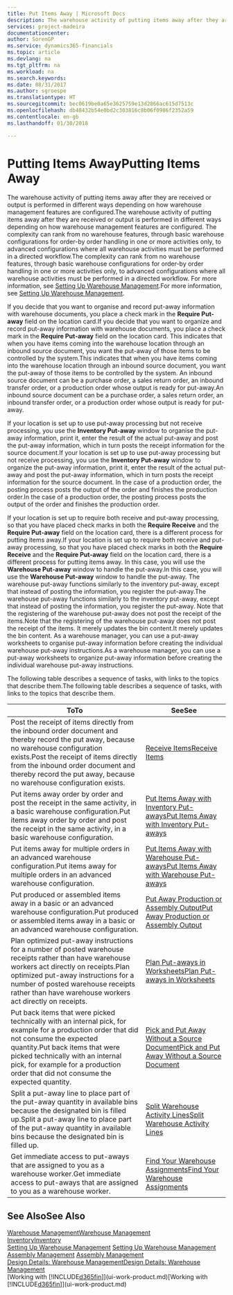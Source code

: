 ```yaml
---
title: Put Items Away | Microsoft Docs
description: The warehouse activity of putting items away after they are received or output is performed in different ways depending on how warehouse management features are configured.
services: project-madeira
documentationcenter: 
author: SorenGP
ms.service: dynamics365-financials
ms.topic: article
ms.devlang: na
ms.tgt_pltfrm: na
ms.workload: na
ms.search.keywords: 
ms.date: 08/31/2017
ms.author: sgroespe
ms.translationtype: HT
ms.sourcegitcommit: bec0619be0a65e3625759e13d2866ac615d7513c
ms.openlocfilehash: db48432b54e0bd2c303816c8b06f0986f2352a59
ms.contentlocale: en-gb
ms.lasthandoff: 01/30/2018

---
```

# <a name="putting-items-away"></a><span data-ttu-id="68ade-103">Putting Items Away</span><span class="sxs-lookup"><span data-stu-id="68ade-103">Putting Items Away</span></span>
<span data-ttu-id="68ade-104">The warehouse activity of putting items away after they are received or output is performed in different ways depending on how warehouse management features are configured.</span><span class="sxs-lookup"><span data-stu-id="68ade-104">The warehouse activity of putting items away after they are received or output is performed in different ways depending on how warehouse management features are configured.</span></span> <span data-ttu-id="68ade-105">The complexity can rank from no warehouse features, through basic warehouse configurations for order-by order handling in one or more activities only, to advanced configurations where all warehouse activities must be performed in a directed workflow.</span><span class="sxs-lookup"><span data-stu-id="68ade-105">The complexity can rank from no warehouse features, through basic warehouse configurations for order-by order handling in one or more activities only, to advanced configurations where all warehouse activities must be performed in a directed workflow.</span></span> <span data-ttu-id="68ade-106">For more information, see [Setting Up Warehouse Management](warehouse-setup-warehouse.md).</span><span class="sxs-lookup"><span data-stu-id="68ade-106">For more information, see [Setting Up Warehouse Management](warehouse-setup-warehouse.md).</span></span>

<span data-ttu-id="68ade-107">If you decide that you want to organise and record put-away information with warehouse documents, you place a check mark in the **Require Put-away** field on the location card.</span><span class="sxs-lookup"><span data-stu-id="68ade-107">If you decide that you want to organize and record put-away information with warehouse documents, you place a check mark in the **Require Put-away** field on the location card.</span></span> <span data-ttu-id="68ade-108">This indicates that when you have items coming into the warehouse location through an inbound source document, you want the put-away of those items to be controlled by the system.</span><span class="sxs-lookup"><span data-stu-id="68ade-108">This indicates that when you have items coming into the warehouse location through an inbound source document, you want the put-away of those items to be controlled by the system.</span></span> <span data-ttu-id="68ade-109">An inbound source document can be a purchase order, a sales return order, an inbound transfer order, or a production order whose output is ready for put-away.</span><span class="sxs-lookup"><span data-stu-id="68ade-109">An inbound source document can be a purchase order, a sales return order, an inbound transfer order, or a production order whose output is ready for put-away.</span></span>  

<span data-ttu-id="68ade-110">If your location is set up to use put-away processing but not receive processing, you use the **Inventory Put-away** window to organise the put-away information, print it, enter the result of the actual put-away and post the put-away information, which in turn posts the receipt information for the source document.</span><span class="sxs-lookup"><span data-stu-id="68ade-110">If your location is set up to use put-away processing but not receive processing, you use the **Inventory Put-away** window to organize the put-away information, print it, enter the result of the actual put-away and post the put-away information, which in turn posts the receipt information for the source document.</span></span> <span data-ttu-id="68ade-111">In the case of a production order, the posting process posts the output of the order and finishes the production order.</span><span class="sxs-lookup"><span data-stu-id="68ade-111">In the case of a production order, the posting process posts the output of the order and finishes the production order.</span></span>

<span data-ttu-id="68ade-112">If your location is set up to require both receive and put-away processing, so that you have placed check marks in both the **Require Receive** and the **Require Put-away** field on the location card, there is a different process for putting items away.</span><span class="sxs-lookup"><span data-stu-id="68ade-112">If your location is set up to require both receive and put-away processing, so that you have placed check marks in both the **Require Receive** and the **Require Put-away** field on the location card, there is a different process for putting items away.</span></span> <span data-ttu-id="68ade-113">In this case, you will use the **Warehouse Put-away** window to handle the put-away.</span><span class="sxs-lookup"><span data-stu-id="68ade-113">In this case, you will use the **Warehouse Put-away** window to handle the put-away.</span></span> <span data-ttu-id="68ade-114">The warehouse put-away functions similarly to the inventory put-away, except that instead of posting the information, you register the put-away.</span><span class="sxs-lookup"><span data-stu-id="68ade-114">The warehouse put-away functions similarly to the inventory put-away, except that instead of posting the information, you register the put-away.</span></span> <span data-ttu-id="68ade-115">Note that the registering of the warehouse put-away does not post the receipt of the items.</span><span class="sxs-lookup"><span data-stu-id="68ade-115">Note that the registering of the warehouse put-away does not post the receipt of the items.</span></span> <span data-ttu-id="68ade-116">It merely updates the bin content.</span><span class="sxs-lookup"><span data-stu-id="68ade-116">It merely updates the bin content.</span></span> <span data-ttu-id="68ade-117">As a warehouse manager, you can use a put-away worksheets to organise put-away information before creating the individual warehouse put-away instructions.</span><span class="sxs-lookup"><span data-stu-id="68ade-117">As a warehouse manager, you can use a put-away worksheets to organize put-away information before creating the individual warehouse put-away instructions.</span></span>

<span data-ttu-id="68ade-118">The following table describes a sequence of tasks, with links to the topics that describe them.</span><span class="sxs-lookup"><span data-stu-id="68ade-118">The following table describes a sequence of tasks, with links to the topics that describe them.</span></span>   

|<span data-ttu-id="68ade-119">**To**</span><span class="sxs-lookup"><span data-stu-id="68ade-119">**To**</span></span>|<span data-ttu-id="68ade-120">**See**</span><span class="sxs-lookup"><span data-stu-id="68ade-120">**See**</span></span>|  
|------------|-------------|  
|<span data-ttu-id="68ade-121">Post the receipt of items directly from the inbound order document and thereby record the put away, because no warehouse configuration exists.</span><span class="sxs-lookup"><span data-stu-id="68ade-121">Post the receipt of items directly from the inbound order document and thereby record the put away, because no warehouse configuration exists.</span></span>|[<span data-ttu-id="68ade-122">Receive Items</span><span class="sxs-lookup"><span data-stu-id="68ade-122">Receive Items</span></span>](warehouse-how-receive-items.md)|  
|<span data-ttu-id="68ade-123">Put items away order by order and post the receipt in the same activity, in a basic warehouse configuration.</span><span class="sxs-lookup"><span data-stu-id="68ade-123">Put items away order by order and post the receipt in the same activity, in a basic warehouse configuration.</span></span>|[<span data-ttu-id="68ade-124">Put Items Away with Inventory Put-aways</span><span class="sxs-lookup"><span data-stu-id="68ade-124">Put Items Away with Inventory Put-aways</span></span>](warehouse-how-to-put-items-away-with-inventory-put-aways.md)|  
|<span data-ttu-id="68ade-125">Put items away for multiple orders in an advanced warehouse configuration.</span><span class="sxs-lookup"><span data-stu-id="68ade-125">Put items away for multiple orders in an advanced warehouse configuration.</span></span>|[<span data-ttu-id="68ade-126">Put Items Away with Warehouse Put-aways</span><span class="sxs-lookup"><span data-stu-id="68ade-126">Put Items Away with Warehouse Put-aways</span></span>](warehouse-how-to-put-items-away-with-warehouse-put-aways.md)|  
|<span data-ttu-id="68ade-127">Put produced or assembled items away in a basic or an advanced warehouse configuration.</span><span class="sxs-lookup"><span data-stu-id="68ade-127">Put produced or assembled items away in a basic or an advanced warehouse configuration.</span></span>|[<span data-ttu-id="68ade-128">Put Away Production or Assembly Output</span><span class="sxs-lookup"><span data-stu-id="68ade-128">Put Away Production or Assembly Output</span></span>](warehouse-how-to-put-away-production-output.md)|
|<span data-ttu-id="68ade-129">Plan optimized put-away instructions for a number of posted warehouse receipts rather than have warehouse workers act directly on receipts.</span><span class="sxs-lookup"><span data-stu-id="68ade-129">Plan optimized put-away instructions for a number of posted warehouse receipts rather than have warehouse workers act directly on receipts.</span></span>|[<span data-ttu-id="68ade-130">Plan Put-aways in Worksheets</span><span class="sxs-lookup"><span data-stu-id="68ade-130">Plan Put-aways in Worksheets</span></span>](warehouse-how-to-plan-put-aways-in-worksheets.md)|  
|<span data-ttu-id="68ade-131">Put back items that were picked technically with an internal pick, for example for a production order that did not consume the expected quantity.</span><span class="sxs-lookup"><span data-stu-id="68ade-131">Put back items that were picked technically with an internal pick, for example for a production order that did not consume the expected quantity.</span></span>|[<span data-ttu-id="68ade-132">Pick and Put Away Without a Source Document</span><span class="sxs-lookup"><span data-stu-id="68ade-132">Pick and Put Away Without a Source Document</span></span>](warehouse-how-to-create-put-aways-from-internal-put-aways.md)|
|<span data-ttu-id="68ade-133">Split a put-away line to place part of the put-away quantity in available bins because the designated bin is filled up.</span><span class="sxs-lookup"><span data-stu-id="68ade-133">Split a put-away line to place part of the put-away quantity in available bins because the designated bin is filled up.</span></span>|[<span data-ttu-id="68ade-134">Split Warehouse Activity Lines</span><span class="sxs-lookup"><span data-stu-id="68ade-134">Split Warehouse Activity Lines</span></span>](warehouse-how-to-split-warehouse-activity-lines.md)|
|<span data-ttu-id="68ade-135">Get immediate access to put-aways that are assigned to you as a warehouse worker.</span><span class="sxs-lookup"><span data-stu-id="68ade-135">Get immediate access to put-aways that are assigned to you as a warehouse worker.</span></span>|[<span data-ttu-id="68ade-136">Find Your Warehouse Assignments</span><span class="sxs-lookup"><span data-stu-id="68ade-136">Find Your Warehouse Assignments</span></span>](warehouse-how-to-find-your-warehouse-assignments.md)|    

## <a name="see-also"></a><span data-ttu-id="68ade-137">See Also</span><span class="sxs-lookup"><span data-stu-id="68ade-137">See Also</span></span>  
[<span data-ttu-id="68ade-138">Warehouse Management</span><span class="sxs-lookup"><span data-stu-id="68ade-138">Warehouse Management</span></span>](warehouse-manage-warehouse.md)  
[<span data-ttu-id="68ade-139">Inventory</span><span class="sxs-lookup"><span data-stu-id="68ade-139">Inventory</span></span>](inventory-manage-inventory.md)  
<span data-ttu-id="68ade-140">[Setting Up Warehouse Management](warehouse-setup-warehouse.md)   </span><span class="sxs-lookup"><span data-stu-id="68ade-140">[Setting Up Warehouse Management](warehouse-setup-warehouse.md)   </span></span>  
<span data-ttu-id="68ade-141">[Assembly Management](assembly-assemble-items.md)  </span><span class="sxs-lookup"><span data-stu-id="68ade-141">[Assembly Management](assembly-assemble-items.md)  </span></span>  
[<span data-ttu-id="68ade-142">Design Details: Warehouse Management</span><span class="sxs-lookup"><span data-stu-id="68ade-142">Design Details: Warehouse Management</span></span>](design-details-warehouse-management.md)  
<span data-ttu-id="68ade-143">[Working with [!INCLUDE[d365fin](includes/d365fin_md.md)]](ui-work-product.md)</span><span class="sxs-lookup"><span data-stu-id="68ade-143">[Working with [!INCLUDE[d365fin](includes/d365fin_md.md)]](ui-work-product.md)</span></span>  

